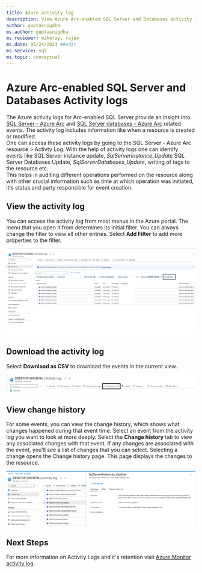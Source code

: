 ```yaml
---
title: Azure activity log
description: View Azure Arc-enabled SQL Server and Databases activity log
author: guptasnigdha
ms.author: guptasnigdha
ms.reviewer: mikeray, rajpo
ms.date: 05/24/2023 ##edit
ms.service: sql
ms.topic: conceptual
---
```


# Azure Arc-enabled SQL Server and Databases Activity logs

The Azure activity logs for Arc-enabled SQL Server provide an insight into [SQL Server - Azure Arc](overview.md) and [SQL Server databases - Azure Arc](view-databases.md) related events. The activity log includes information like when a resource is created or modified. </br>
One can access these activity logs by going to the SQL Server - Azure Arc resource > Activty Log. With the help of activity logs one can identify events like SQL Server instance update, *SqlServerInstance_Update* SQL Server Databases Update, *SqlServerDatabases_Update*, writing of tags to the resource etc.<br>
This helps in auditing different operations performed on the resource along with other crucial information such as time at which operation was initiated, it's status and party responsible for event creation. 

## View the activity log
You can access the activity log from most menus in the Azure portal. The menu that you open it from determines its initial filter. You can always change the filter to view all other entries. Select **Add Filter** to add more properties to the filter.

![A screenshot of the Arc-enabled SQL Server Activity Logs with Add Filter.](media/monitoring/activity-logs-filter.png)

## Download the activity log

Select **Download as CSV** to download the events in the current view.

![A screenshot of the Arc-enabled SQL Server Activity Logs Download as CSV Feature.](media/monitoring/download-as-csv.png)

## View change history
For some events, you can view the change history, which shows what changes happened during that event time. Select an event from the activity log you want to look at more deeply. Select the **Change history** tab to view any associated changes with that event.
If any changes are associated with the event, you'll see a list of changes that you can select. Selecting a change opens the Change history page. This page displays the changes to the resource.

![Screenshot that shows the Change history list and tab for an event.](media/monitoring/view-change-history.png)

## Next Steps

For more information on Activity Logs and it's retention visit [Azure Monitor activity log](https://learn.microsoft.com/azure/azure-monitor/essentials/activity-log).
